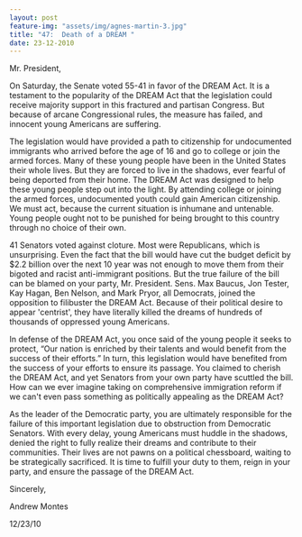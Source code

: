 ```yaml
---
layout: post
feature-img: "assets/img/agnes-martin-3.jpg"
title: "47:  Death of a DREAM "
date: 23-12-2010
---
```

Mr. President,

On Saturday, the Senate voted 55-41 in favor of the DREAM Act. It is a testament to the popularity of the DREAM Act that the legislation could receive majority support in this fractured and partisan Congress. But because of arcane Congressional rules, the measure has failed, and innocent young Americans are suffering.

The legislation would have provided a path to citizenship for undocumented immigrants who arrived before the age of 16 and go to college or join the armed forces. Many of these young people have been in the United States their whole lives. But they are forced to live in the shadows, ever fearful of being deported from their home. The DREAM Act was designed to help these young people step out into the light. By attending college or joining the armed forces, undocumented youth could gain American citizenship. We must act, because the current situation is inhumane and untenable. Young people ought not to be punished for being brought to this country through no choice of their own.

41 Senators voted against cloture. Most were Republicans, which is unsurprising. Even the fact that the bill would have cut the budget deficit by $2.2 billion over the next 10 year was not enough to move them from their bigoted and racist anti-immigrant positions. But the true failure of the bill can be blamed on your party, Mr. President. Sens. Max Baucus, Jon Tester, Kay Hagan, Ben Nelson, and Mark Pryor, all Democrats, joined the opposition to filibuster the DREAM Act. Because of their political desire to appear 'centrist', they have literally killed the dreams of hundreds of thousands of oppressed young Americans.

In defense of the DREAM Act, you once said of the young people it seeks to protect, “Our nation is enriched by their talents and would benefit from the success of their efforts.” In turn, this legislation would have benefited from the success of your efforts to ensure its passage. You claimed to cherish the DREAM Act, and yet Senators from your own party have scuttled the bill. How can we ever imagine taking on comprehensive immigration reform if we can't even pass something as politically appealing as the DREAM Act?

As the leader of the Democratic party, you are ultimately responsible for the failure of this important legislation due to obstruction from Democratic Senators. With every delay, young Americans must huddle in the shadows, denied the right to fully realize their dreams and contribute to their communities. Their lives are not pawns on a political chessboard, waiting to be strategically sacrificed. It is time to fulfill your duty to them, reign in your party, and ensure the passage of the DREAM Act.

Sincerely,

Andrew Montes

12/23/10
 
 